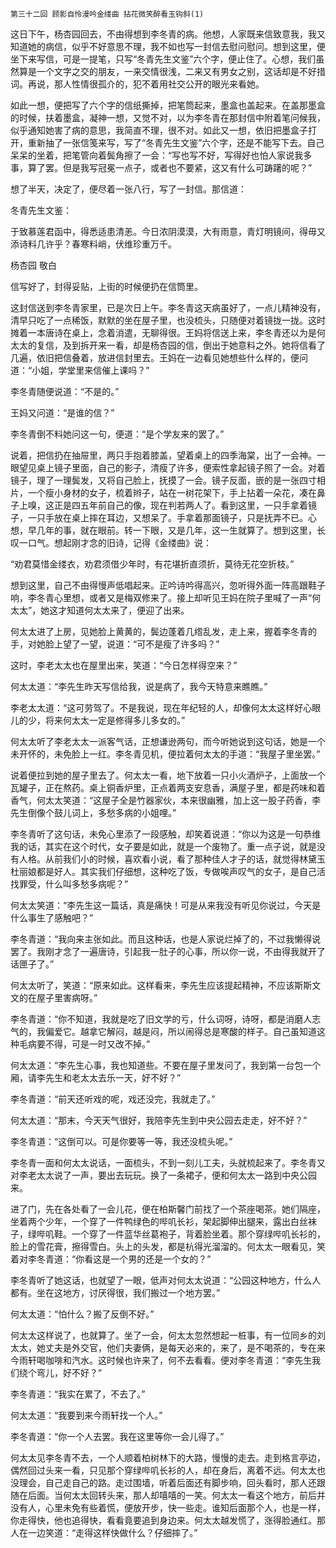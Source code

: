    第三十二回 顾影自怜漫吟金缕曲 拈花微笑醉看玉钩斜(1) 

   这日下午，杨杏园回去，不由得想到李冬青的病。他想，人家既来信致意我，我又知道她的病信，似乎不好意思不理，我不如也写一封信去慰问慰问。想到这里，便坐下来写信，可是一提笔，只写“冬青先生文鉴”六个字，便止住了。心想，我们虽然算是一个文字之交的朋友，一来交情很浅，二来又有男女之别，这话却是不好措词。再说，那人性情很孤介的，犯不着用社交公开的眼光来看她。

   如此一想，便把写了六个字的信纸撕掉，把笔筒起来，墨盒也盖起来。在盖那墨盒的时候，扶着墨盒，凝神一想，又觉不对，以为李冬青在那封信中附着笔问候我，似乎通知她害了病的意思，我简直不理，很不对。如此又一想，依旧把墨盒子打开，重新抽了一张信笺来写，写了“冬青先生文鉴”六个字，还是不能写下去。自己呆呆的坐着，把笔管向着鬓角擦了一会：“写也写不好，写得好也怕人家说我多事，算了罢。但是我写冠冕一点子，或者也不要紧，这又有什么可踌躇的呢？”

   想了半天，决定了，便尽着一张八行，写了一封信。那信道：

   冬青先生文鉴：

   于致慕莲君函中，得悉适患清恙。今日浓阴漠漠，大有雨意，青灯明镜间，得毋又添诗料几许乎？春寒料峭，伏维珍重万千。

   杨杏园 敬白

   信写好了，封得妥贴，上街的时候便扔在信筒里。

   这封信送到李冬青家里，已是次日上午。李冬青这天病虽好了，一点儿精神没有，清早只吃了一点稀饭，默默的坐在屋子里，也没梳头，只随便对着镜拢一拢。这时摊着一本唐诗在桌上，念着消遣，无聊得很。王妈将信送上来，李冬青还以为是何太太的复信，及到拆开来一看，却是杨杏园的信，倒出于她意料之外。她将信看了几遍，依旧把信叠着，放进信封里去。王妈在一边看见她想些什么样的，便问道：“小姐，学堂里来信催上课吗？”

   李冬青随便说道：“不是的。”

   王妈又问道：“是谁的信？”

   李冬青倒不料她问这一句，便道：“是个学友来的罢了。”

   说着，把信扔在抽屉里，两只手抱着膝盖，望着桌上的四季海棠，出了一会神。一眼望见桌上镜子里面，自己的影子，清瘦了许多，便索性拿起镜子照了一会。对着镜子，理了一理鬓发，又将自己脸上，抚摸了一会。镜子反面，嵌的是一张四寸相片，一个瘦小身材的女子，梳着辫子，站在一树花架下，手上拈着一朵花，凑在鼻子上嗅，这正是四五年前自己的像，现在判若两人了。看到这里，一只手拿着镜子，一只手放在桌上摔在耳边，又想呆了。手拿着那面镜子，只是抚弄不已。心想，早几年的事，就在眼前。转一下眼，又是几年，这一生就算了。想到这里，长叹一口气。想起刚才念的旧诗，记得《金缕曲》说：

   “劝君莫惜金缕衣，劝君须借少年时，有花堪折直须折，莫待无花空折枝。”

   想到这里，自己不由得慢声低唱起来。正吟诗吟得高兴，忽听得外面一阵高跟鞋子响，李冬青心里想，或者又是梅双修来了。接上却听见王妈在院子里喊了一声“何太太”，她这才知道何太太来了，便迎了出来。

   何太太进了上房，见她脸上黄黄的，鬓边蓬着几绺乱发，走上来，握着李冬青的手，对她脸上望了一望，说道：“可不是瘦了许多吗？”

   这时，李老太太也在屋里出来，笑道：“今日怎样得空来？”

   何太太道：“李先生昨天写信给我，说是病了，我今天特意来瞧瞧。”

   李老太太道：“这可劳驾了。不是我说，现在年纪轻的人，却像何太太这样好心眼儿的少，将来何太太一定是修得多儿多女的。”

   何太太听了李老太太一派客气话，正想谦逊两句，而今听她说到这句话，她是一个未开怀的，未免脸上一红。李冬青见机，便拉着何太太的手道：“我屋子里坐罢。”

   说着便拉到她的屋子里去了。何太太一看，地下放着一只小火酒炉子，上面放一个瓦罐子，正在熬药。桌上铜香炉里，正点着两支安息香，满屋子里，都是药味和着香气，何太太笑道：“这屋子全是竹器家伙，本来很幽雅，加上这一股子药香，李先生倒像个鼓儿词上，多愁多病的小姐哩。”

   李冬青听了这句话，未免心里添了一段感触，却笑着说道：“你以为这是一句恭维我的话，其实在这个时代，女子要是如此，就是一个废物了。重一点子说，就是没有人格。从前我们小的时候，喜欢看小说，看了那种佳人才子的话，就觉得林黛玉杜丽娘都是好人。其实我们仔细想，这种吃了饭，专做唉声叹气的女子，是自己活找罪受，什么叫多愁多病呢？”

   何太太笑道：“李先生这一篇话，真是痛快！可是从来我没有听见你说过，今天是什么事生了感触吧？”

   李冬青道：“我向来主张如此。而且这种话，也是人家说烂掉了的，不过我懒得说罢了。我刚才念了一遍唐诗，引起我一肚子的心事，所以你一说，不由得我就开了话匣子了。”

   何太太听了，笑道：“原来如此。这样看来，李先生应该提起精神，不应该斯斯文文的在屋子里害病呀。”

   李冬青道：“你不知道，我就是吃了旧文学的亏，什么词呀，诗呀，都是消磨人志气的，我偏爱它。越拿它解闷，越是闷，所以闹得总是寒酸的样子。自己虽知道这种毛病要不得，可是一时又改不掉。”

   何太太道：“李先生心事，我也知道些。不要在屋子里发问了，我到第一台包一个厢，请李先生和老太太去乐一天，好不好？”

   李冬青道：“前天还听戏的呢，戏还没完，我就走了。”

   何太太道：“那末，今天天气很好，我陪李先生到中央公园去走走，好不好？”

   李冬青道：“这倒可以。可是你要等一等，我还没梳头呢。”

   李冬青一面和何太太说话，一面梳头，不到一刻儿工夫，头就梳起来了。李冬青又对李老太太说了一声，要出去玩玩。换了一条裙子，便和何太太一路到中央公园来。

   进了门，先在各处看了一会儿花，便在柏斯馨门前找了一个茶座喝茶。她们隔座，坐着两个少年，一个穿了一件鸭绿色的哔叽长衫，架起脚伸出腿来，露出白丝袜子，绿哔叽鞋。一个穿了一件蓝华丝葛袍子，背着脸坐着。那个穿绿哔叽长衫的，脸上的雪花膏，擦得雪白。头上的头发，都是杭得光溜溜的。何太太一眼看见，笑着对李冬青道：“你看这是一个男的还是一个女的？”

   李冬青听了她这话，也就望了一眼，低声对何太太说道：“公园这种地方，什么人都有。坐在这地方，讨厌得很，我们搬过一个地方罢。”

   何太太道：“怕什么？搬了反倒不好。”

   何太太这样说了，也就算了。坐了一会，何太太忽然想起一桩事，有一位同乡的刘太太，她丈夫是外交官，他们夫妻俩，是每天必来的，来了，是不喝茶的，专在来今雨轩喝咖啡和汽水。这时候也许来了，何不去看看。便对李冬青道：“李先生我们绕个弯儿，好不好？”

   李冬青道：“我实在累了，不去了。”

   何太太道：“我要到来今雨轩找一个人。”

   李冬青道：“你一个人去罢。我在这里等你一会儿得了。”

   何太太见李冬青不去，一个人顺着柏树林下的大路，慢慢的走去。走到格言亭边，偶然回过头来一看，只见那个穿绿哔叽长衫的人，却在身后，离着不远。何太太也没理会，自己走自己的路。走过围墙，听着后面还有脚步响，回头看时，那人还跟随在后面。当何太太回转头来，那人却嘻嘻的一笑。何太太一看这个地方，前后并没有人，心里未免有些着慌，便放开步，快一些走。谁知后面那个人，也是一样，你走得快，他也追得快，看看竟要追到身边来。何太太越发慌了，涨得脸通红。那人在一边笑道：“走得这样快做什么？仔细摔了。”

